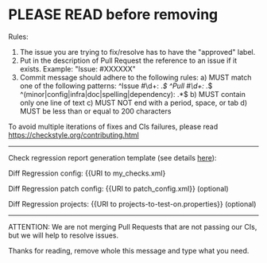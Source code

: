 # PLEASE READ before removing

Rules:
1) The issue you are trying to fix/resolve has to have the "approved" label.
2) Put in the description of Pull Request the reference to an issue if it exists.
   Example: "Issue: #XXXXXX"
3) Commit message should adhere to the following rules:
   a) MUST match one of the following patterns:
      ^Issue #\\d+: .*$
      ^Pull #\\d+: .*$
      ^(minor|config|infra|doc|spelling|dependency): .*$
   b) MUST contain only one line of text
   c) MUST NOT end with a period, space, or tab
   d) MUST be less than or equal to 200 characters

To avoid multiple iterations of fixes and CIs failures, please read
https://checkstyle.org/contributing.html

_______________________________________________________

Check regression report generation template (see details [here](https://github.com/checkstyle/contribution/tree/master/checkstyle-tester#report-generation)):

Diff Regression config: {{URI to my_checks.xml}

Diff Regression patch config: {{URI to patch_config.xml}} (optional)

Diff Regression projects: {{URI to projects-to-test-on.properties}} (optional)

_______________________________________________________

ATTENTION: We are not merging Pull Requests that are not passing our CIs,
but we will help to resolve issues.

Thanks for reading, remove whole this message and type what you need.
